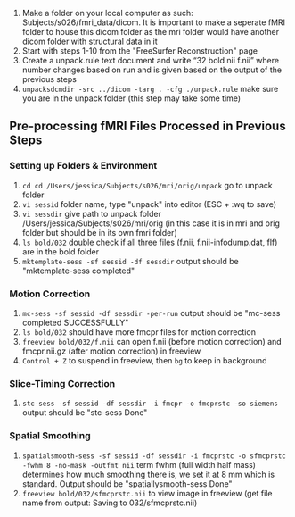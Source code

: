 1. Make a folder on your local computer as such: Subjects/s026/fmri_data/dicom. It is important to make a seperate fMRI folder to house this dicom folder as the mri folder would have another dicom folder with structural data in it
2. Start with steps 1-10 from the "FreeSurfer Reconstruction" page
3. Create a unpack.rule text document and write “32 bold nii f.nii” where number changes based on run and is given based on the output of the previous steps
4. `unpacksdcmdir -src ../dicom -targ . -cfg ./unpack.rule` make sure you are in the unpack folder (this step may take some time)
## Pre-processing fMRI Files Processed in Previous Steps
### Setting up Folders & Environment 
1. `cd cd /Users/jessica/Subjects/s026/mri/orig/unpack` go to unpack folder
2. `vi sessid` folder name, type "unpack" into editor (ESC + :wq to save)
3. `vi sessdir` give path to unpack folder /Users/jessica/Subjects/s026/mri/orig (in this case it is in mri and orig folder but should be in its own fmri folder)
4. `ls bold/032` double check if all three files (f.nii, f.nii-infodump.dat, flf) are in the bold folder
5. `mktemplate-sess -sf sessid -df sessdir` output should be "mktemplate-sess completed"
### Motion Correction 
1. `mc-sess -sf sessid -df sessdir -per-run` output should be "mc-sess completed SUCCESSFULLY"
2. `ls bold/032` should have more fmcpr files for motion correction
3. `freeview bold/032/f.nii` can open f.nii (before motion correction) and fmcpr.nii.gz (after motion correction) in freeview
4. `Control + Z` to suspend in freeview, then `bg` to keep in background
### Slice-Timing Correction 
1. `stc-sess -sf sessid -df sessdir -i fmcpr -o fmcprstc -so siemens` output should be "stc-sess Done"
### Spatial Smoothing
1. `spatialsmooth-sess -sf sessid -df sessdir -i fmcprstc -o sfmcprstc -fwhm 8 -no-mask -outfmt nii` term fwhm (full width half mass) determines how much smoothing there is, we set it at 8 mm which is standard. Output should be "spatiallysmooth-sess Done"
2. `freeview bold/032/sfmcprstc.nii` to view image in freeview (get file name from output: Saving to 032/sfmcprstc.nii)

